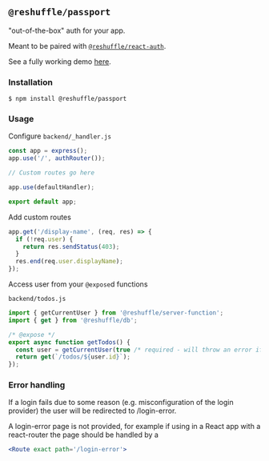 ## `@reshuffle/passport`

"out-of-the-box" auth for your app.

Meant to be paired with [`@reshuffle/react-auth`](../react-auth).

See a fully working demo [here](https://github.com/reshufflehq/auth-template).

### Installation
```console
$ npm install @reshuffle/passport
```

### Usage
Configure `backend/_handler.js`

```js
const app = express();
app.use('/', authRouter());

// Custom routes go here

app.use(defaultHandler);

export default app;
```

Add custom routes

```js
app.get('/display-name', (req, res) => {
  if (!req.user) {
    return res.sendStatus(403);
  }
  res.end(req.user.displayName);
});
```

Access user from your `@expose`d functions

`backend/todos.js`
```js
import { getCurrentUser } from '@reshuffle/server-function';
import { get } from '@reshuffle/db';

/* @expose */
export async function getTodos() {
  const user = getCurrentUser(true /* required - will throw an error if not authenticated */);
  return get(`/todos/${user.id}`);
});
```

### Error handling

If a login fails due to some reason (e.g. misconfiguration of the login provider) the user will be redirected to /login-error.

A login-error page is not provided, for example if using in a React app with a react-router the page should be handled by a

```jsx
<Route exact path='/login-error'>
```
